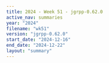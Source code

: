 ```yaml
---
title: 2024 - Week 51 - jgrpp-0.62.0
active_nav: summaries
year: "2024"
filename: "wk51"
version: "jgrpp-0.62.0"
start_date: "2024-12-16"
end_date: "2024-12-22"
layout: "summary"
---
```

